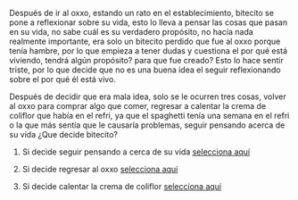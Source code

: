 [//]: # (esta es respuesta de: ir al oxxo)
[//]: # (Por: Hugo Cano)

Después de ir al oxxo, estando un rato en el establecimiento, bitecito se pone a reflexionar sobre su vida, esto lo lleva a pensar las cosas que pasan en su vida, no sabe cuál es su verdadero propósito, no hacía nada realmente importante, era solo un bitecito perdido que fue al oxxo porque tenía hambre, por lo que empieza a tener dudas y cuestiona el por qué está viviendo, tendrá algún propósito? para que fue creado? Esto lo hace sentir triste, por lo que decide que no es una buena idea el seguir reflexionando sobre el por qué él está vivo.

Después de decidir que era mala idea, solo se le ocurren tres cosas, volver al oxxo para comprar algo que comer, regresar a calentar la crema de coliflor que había en el refri, ya que el spaghetti tenía una semana en el refri o la que más sentía que le causaría problemas, seguir pensando acerca de su vida ¿Que decide bitecito?


1. Si decide seguir pensando a cerca de su vida [selecciona aquí](motivos-para-vivir.md)

2. Si decide regresar al oxxo [selecciona aquí](ir-al-oxxo.md)

3. Si decide calentar la crema de coliflor [selecciona aquí](calentar-micro.md)
